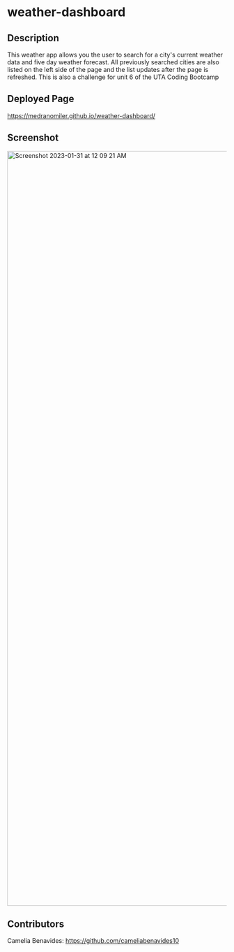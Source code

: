 # weather-dashboard

## Description 
This weather app allows you the user to search for a city's current weather data and five day weather forecast. All previously searched cities are also listed on the left side of the page and the list updates after the page is refreshed. This is also a challenge for unit 6 of the UTA Coding Bootcamp

## Deployed Page
https://medranomiler.github.io/weather-dashboard/

## Screenshot
<img width="1728" alt="Screenshot 2023-01-31 at 12 09 21 AM" src="https://user-images.githubusercontent.com/67513942/215681017-c4bcc419-9180-4e46-86cc-d383c751fc2b.png">

## Contributors
Camelia Benavides: https://github.com/cameliabenavides10
